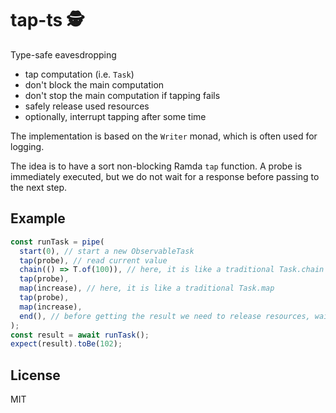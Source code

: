 # tap-ts 🕵️

Type-safe eavesdropping

- tap computation (i.e. `Task`)
- don't block the main computation
- don't stop the main computation if tapping fails
- safely release used resources
- optionally, interrupt tapping after some time

The implementation is based on the `Writer` monad, which is often used for logging.

The idea is to have a sort non-blocking Ramda `tap` function. A probe is immediately executed, but we do not wait for a response before passing to the next step.

## Example

```typescript
const runTask = pipe(
  start(0), // start a new ObservableTask
  tap(probe), // read current value
  chain(() => T.of(100)), // here, it is like a traditional Task.chain
  tap(probe),
  map(increase), // here, it is like a traditional Task.map
  tap(probe),
  map(increase),
  end(), // before getting the result we need to release resources, wait for probes and get a Task
);
const result = await runTask();
expect(result).toBe(102);
```

## License

MIT
